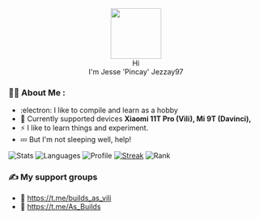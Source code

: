 <div id="header" align="center">
  <img src="https://media3.giphy.com/media/EOmYN5kVP3W2Lyn6dx/giphy.gif?cid=ecf05e47fpbng8cswu7vxdg20vncr6hyn9ky75sgeeivb4z7&rid=giphy.gif" width="100"/></br>
 Hi</br>
I'm Jesse 'Pincay' Jezzay97</br>
<img src="https://komarev.com/ghpvc/?username=jessepincay&style=flat-square&color=blue" alt=""/>
</div>


### :man_technologist: About Me :
- :electron: I like to compile and learn as a hobby
- :iphone:  Currently supported devices <b>Xiaomi 11T Pro (Vili), Mi 9T (Davinci), </b>
- ⚡ I like to learn things and experiment.
- :zzz: But I'm not sleeping well, help!

![Stats](http://github-profile-summary-cards.vercel.app/api/cards/stats?username=jessepincay&theme=tokyonight)
![Languages](http://github-profile-summary-cards.vercel.app/api/cards/most-commit-language?username=jessepincay&theme=tokyonight)
![Profile](http://github-profile-summary-cards.vercel.app/api/cards/profile-details?username=jessepincay&theme=tokyonight)
[![Streak](https://streak-stats.demolab.com?user=jessepincay&theme=tokyonight&hide_border=true&border_radius=6&date_format=j%20M%5B%20Y%5D&card_width=700)](https://git.io/streak-stats)
![Rank](https://github-readme-stats.vercel.app/api/?username=jessepincay&include_all_commits=true&show_icons=true&theme=tokyonight&hide_border=true&border_radius=6&custom_title=Rank&card_width=467&rank_icon=default)

### :writing_hand: My support groups
- 📢 https://t.me/builds_as_vili 
- 📢 https://t.me/As_Builds
